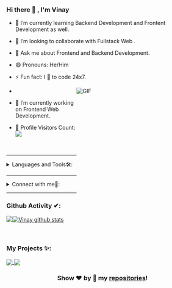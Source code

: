 ### Hi there 👋 , I'm Vinay 

<!--
**VinayWritesCode/VinayWritesCode** is a ✨ _special_ ✨ repository because its `README.md` (this file) appears on your GitHub profile.


-->
- 🌱 I’m currently learning Backend Development and Frontent Development as well.
- 👯 I’m looking to collaborate with Fullstack Web .
- 💬 Ask me about Frontend and Backend Development.
- 😄 Pronouns: He/Him
- ⚡ Fun fact: I 💖 to code 24x7.
- <img align="right" alt="GIF" src="https://www.freecodecamp.org/news/content/images/size/w2000/2019/07/goku-learning-react-2.png" width="320px" height="400px" />

- 🔭 I’m currently working on Frontend Web Development.
- 🎢 Profile Visitors Count:  
![](https://visitor-badge.glitch.me/badge?page_id=VinayWritesCode.VinayWritesCode)

<br/>

---

<details>
<summary>
Languages and Tools🛠:
</summary>
  <br/>
<code><img height="20" src="https://raw.githubusercontent.com/github/explore/80688e429a7d4ef2fca1e82350fe8e3517d3494d/topics/html/html.png"></code>
<code><img height="20" src="https://raw.githubusercontent.com/github/explore/80688e429a7d4ef2fca1e82350fe8e3517d3494d/topics/css/css.png"></code>
<code><img height="20" src="https://raw.githubusercontent.com/github/explore/80688e429a7d4ef2fca1e82350fe8e3517d3494d/topics/javascript/javascript.png"></code>
<code><img height="20" src="https://raw.githubusercontent.com/github/explore/80688e429a7d4ef2fca1e82350fe8e3517d3494d/topics/android/android.png"></code>
<code><img height="20" src="https://raw.githubusercontent.com/github/explore/80688e429a7d4ef2fca1e82350fe8e3517d3494d/topics/react/react.png"></code> 
<code><img height="20" src="https://raw.githubusercontent.com/github/explore/80688e429a7d4ef2fca1e82350fe8e3517d3494d/topics/nodejs/nodejs.png"></code>
<code><img height="20" src="https://raw.githubusercontent.com/github/explore/80688e429a7d4ef2fca1e82350fe8e3517d3494d/topics/git/git.png"></code>
<code><img height="20" src="https://upload.wikimedia.org/wikipedia/commons/thumb/a/ae/Github-desktop-logo-symbol.svg/1024px-Github-desktop-logo-symbol.svg.png"></code>
<code><img height="20" src="https://raw.githubusercontent.com/github/explore/80688e429a7d4ef2fca1e82350fe8e3517d3494d/topics/mysql/mysql.png"></code>
<code><img height="20" src="https://upload.wikimedia.org/wikipedia/commons/thumb/b/b2/Bootstrap_logo.svg/1024px-Bootstrap_logo.svg.png"></code>
<code><img height="20" src="https://cdn.iconscout.com/icon/free/png-512/c-programming-569564.png"></code>
<code><img height="20" src="https://e7.pngegg.com/pngimages/46/626/png-clipart-c-logo-the-c-programming-language-computer-icons-computer-programming-source-code-programming-miscellaneous-template.png"></code>
<code><img height="20" src="https://banner2.cleanpng.com/20181122/krs/kisspng-java-programming-language-selenium-computer-softwa-july-2-16-halab-4-dev-5bf78387a7bb41.028192901542947719687.jpg"></code>
<code><img height="20" src="https://upload.wikimedia.org/wikipedia/commons/thumb/9/9a/Visual_Studio_Code_1.35_icon.svg/1024px-Visual_Studio_Code_1.35_icon.svg.png"></code>
</details>

---

<details>
<summary> Connect with me🤝: </summary>  

<br/>

<a href="https://github.com/VinayWritesCode">
  <img align="left" alt="Vinay Github" width="22px" src="https://upload.wikimedia.org/wikipedia/commons/thumb/a/ae/Github-desktop-logo-symbol.svg/1024px-Github-desktop-logo-symbol.svg.png" />
</a>

<a href="https://instagram.com/Imvinaysuhalka/">
  <img align="left" alt="Vinay Instagram" width="22px" src="https://upload.wikimedia.org/wikipedia/commons/thumb/a/a5/Instagram_icon.png/600px-Instagram_icon.png" />
</a>

<a href="https://linkedin.com/in/vinay-suhalka-62020a12a/">
  <img align="left" alt="Vinay Linkdein" width="22px" src="https://cdn3.iconfinder.com/data/icons/inficons/512/linkedin.png" />
</a>

<br/>

</details>

---

### Github Activity ✔:

<a href="https://github.com/VinayWritesCode">
  <img align="left" src="https://github-readme-stats.vercel.app/api/top-langs/?username=VinayWritesCode&theme=tokyonight" />
  </a>

<a href="https://github.com/VinayWritesCode">
 <img align="center" src="https://github-readme-stats.vercel.app/api?username=VinayWritesCode&show_icons=true&theme=tokyonight&line_height=27" alt="Vinay github stats"/>
</a>

<br/>
<br/>
<br/>

### My Projects ✨:

<a href="https://github.com/VinayWritesCode/NewsDaily">
 <img align="center" src="https://github-readme-stats.vercel.app/api/pin/?username=VinayWritesCode&repo=NewsDaily&theme=tokyonight" />
</a>

<a href="https://github.com/VinayWritesCode/MyNoteBook">
 <img align="center" src="https://github-readme-stats.vercel.app/api/pin/?username=VinayWritesCode&repo=MyNoteBook&theme=tokyonight" />
</a>


<div align="center">
  

### Show ❤️ by 🌟 my [repositories](https://github.com/VinayWritesCode?tab=repositories)!

</div>
